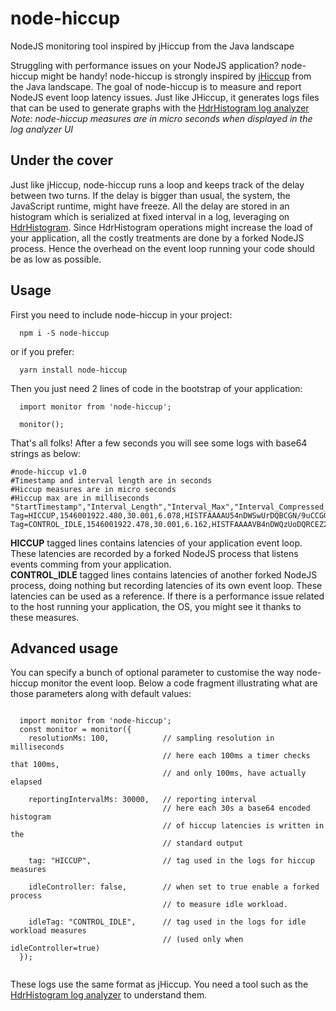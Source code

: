 # node-hiccup
NodeJS monitoring tool inspired by jHiccup from the Java landscape

Struggling with performance issues on your NodeJS application? node-hiccup might be handy!
node-hiccup is strongly inspired by [jHiccup](https://github.com/giltene/jHiccup) from the Java landscape. The goal of node-hiccup is to measure and report NodeJS event loop latency issues. Just like JHiccup, it generates logs files that can be used to generate graphs with the [HdrHistogram log analyzer](https://hdrhistogram.github.io/HdrHistogramJSDemo/logparser.html) 
*Note: node-hiccup measures are in micro seconds when displayed in the log analyzer UI*

## Under the cover 
Just like jHiccup, node-hiccup runs a loop and keeps track of the delay between two turns. If the delay is bigger than usual, the system, the JavaScript runtime, might have freeze. All the delay are stored in an histogram which is serialized at fixed interval in a log, leveraging on [HdrHistogram](https://github.com/HdrHistogram/HdrHistogramJS). Since HdrHistogram operations might increase the load of your application, all the costly treatments are done by a forked NodeJS process. Hence the overhead on the event loop running your code should be as low as possible. 

## Usage
First you need to include node-hiccup in your project:
```
  npm i -S node-hiccup
```
or if you prefer:
```
  yarn install node-hiccup
```

Then you just need 2 lines of code in the bootstrap of your application:
```
  import monitor from 'node-hiccup';

  monitor();
```

That's all folks!
After a few seconds you will see some logs with base64 strings as below:
```
#node-hiccup v1.0
#Timestamp and interval length are in seconds
#Hiccup measures are in micro seconds
#Hiccup max are in milliseconds
"StartTimestamp","Interval_Length","Interval_Max","Interval_Compressed_Histogram"
Tag=HICCUP,1546001922.480,30.001,6.078,HISTFAAAAU54nDWSwUrDQBCGN/9uCCGGEoqUUkMppZRSShEp4kGkeCiliBQR8SQePfoOvoGP6Nln0G8mmmWWnX9m/pn9N2cfn/0QlEIIGRZD92Vh/OPfv39S60pLFTqq0lDP2FqaAC10rZ4a7fSV6TvDf9E7WKNckYK+FFgVVuLWknuliLB1SZxzhRQsuwBpvNAqgOmV/y1yCoCByImeOVLLKuFdWnErnTLOKHXxoc41hy1qncaONFqlPbc4aJqM0fpU7COqajIu8W85LWhz1JbYVtYyp3KAF3UDY64xDKVWxDac+1RP7DI2cEtTH/JJr7qH2XIi4J0FSoADtpczFnBeYI/YrgOj3hjBb1eieoDwwUUOmjHNDHxjOp7Kp6rtYPqtGGxuChTJVAUeShVK9AADqFG32JT2Ax/EH6c2wcidpjU/ArVKFU/hDZgil4tZ6heLoCJz
Tag=CONTROL_IDLE,1546001922.478,30.001,6.162,HISTFAAAAVB4nDWQzUoDQRCEZ2pnsyzDsIQlLmENIQSREMSDBJEgHkIQEU8iHn0Gjx5FQTz7FD6C+GSe9JsO7s8w3dVV3V37rx+tc/7HcfAXbvd4N/215z/eW8qFTpWupWNdKqlX1D33Qo1WdjqRLHXAeSYdqeYyVBcKXYG3OiT35XWesUdN9eZ1ozuAxB/RdrAdb5iSQi+UJIVOaWCtpWJAJndRhybfXCMVIZJryOZzKLRrYyVpAXUOOVeWAAtwBzlqDIxEAthCtChRk99GJzZVpwt2adHo8yhLVCsbtWTwb69bPaFDNLY1XJ4ob6BQESa6Ra0pLwzMU9I+V9eiA8wNLd69Pj1ttpQ9ez3AwtceygRn19w2IBFmg2EdC4+JO3ROFTZ5fwodyexfGSZAxqg1M0P60HBDoLDBXWiB8nYjszUMGPfF483K2s5YMw3w3iz/A6e9I68=
```

**HICCUP** tagged lines contains latencies of your application event loop. These latencies are recorded by a forked NodeJS process that listens events comming from your application.  
**CONTROL_IDLE** tagged lines contains latencies of another forked NodeJS process, doing nothing but recording latencies of its own event loop. These latencies can be used as a reference. If there is a performance issue related to the host running your application, the OS, you might see it thanks to these measures.

## Advanced usage
You can specify a bunch of optional parameter to customise the way node-hiccup monitor the event loop. Below a code fragment illustrating what are those parameters along with default values:
```

  import monitor from 'node-hiccup';
  const monitor = monitor({
    resolutionMs: 100,            // sampling resolution in milliseconds
                                  // here each 100ms a timer checks that 100ms,
                                  // and only 100ms, have actually elapsed
    
    reportingIntervalMs: 30000,   // reporting interval
                                  // here each 30s a base64 encoded histogram
                                  // of hiccup latencies is written in the
                                  // standard output
    
    tag: "HICCUP",                // tag used in the logs for hiccup measures
    
    idleController: false,        // when set to true enable a forked process 
                                  // to measure idle workload.
    
    idleTag: "CONTROL_IDLE",      // tag used in the logs for idle workload measures
                                  // (used only when idleController=true)
  });


```

These logs use the same format as jHiccup. You need a tool such as the [HdrHistogram log analyzer](https://hdrhistogram.github.io/HdrHistogramJSDemo/logparser.html) to understand them.
 


